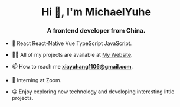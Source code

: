 <h1 align="center">Hi 👋, I'm MichaelYuhe</h1>
<h3 align="center">A frontend developer from China.</h3>

- 🌱 React React-Native Vue TypeScript JavaScript.

- 👨‍💻 All of my projects are available at [My Website](https://my-website-michaelyuhe.vercel.app).

- 📫 How to reach me **xiayuhang1106@gmail.com**.

- 💼 Interning at Zoom.
- 😀 Enjoy exploring new technology and developing interesting little projects.

